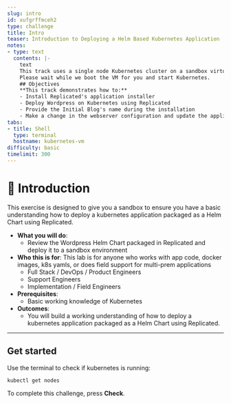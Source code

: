 ```yaml
---
slug: intro
id: xufgrffmceh2
type: challenge
title: Intro
teaser: Introduction to Deploying a Helm Based Kubernetes Application
notes:
- type: text
  contents: |-
    text
    This track uses a single node Kubernetes cluster on a sandbox virtual machine.
    Please wait while we boot the VM for you and start Kubernetes.
    ## Objectives
    **This track demonstrates how to:**
    - Install Replicated's application installer
    - Deploy Wordpress on Kubernetes using Replicated
    - Provide the Initial Blog's name during the installation
    - Make a change in the webserver configuration and update the application
tabs:
- title: Shell
  type: terminal
  hostname: kubernetes-vm
difficulty: basic
timelimit: 300
---
```


👋 Introduction
===============

This exercise is designed to give you a sandbox to ensure you have a basic understanding how to deploy a kubernetes application packaged as a Helm Chart using Replicated.

* **What you will do**:
  * Review the Wordpress Helm Chart packaged in Replicated and deploy it to a sandbox environment
* **Who this is for**: This lab is for anyone who works with app code, docker images, k8s yamls, or does field support for multi-prem applications
  * Full Stack / DevOps / Product Engineers
  * Support Engineers
  * Implementation / Field Engineers
* **Prerequisites**:
  * Basic working knowledge of Kubernetes
* **Outcomes**:
  * You will build a working understanding of how to deploy a kubernetes application packaged as a Helm Chart using Replicated.

* * *

## Get started
Use the terminal to check if kubernetes is running:

```
kubectl get nodes
```

To complete this challenge, press **Check**.
